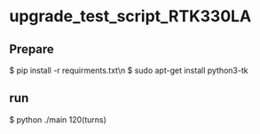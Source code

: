 # upgrade_test_script_RTK330LA

## Prepare
$ pip install -r requirments.txt\n
$ sudo apt-get install python3-tk

## run

$ python ./main 120(turns)




